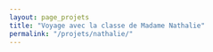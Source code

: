 ```yaml
---
layout: page_projets
title: "Voyage avec la classe de Madame Nathalie"
permalink: "/projets/nathalie/"
---
```


<iframe id="forum_embed"
  src="javascript:void(0)"
  scrolling="no"
  frameborder="0"
  width="100%"
  height="700">
</iframe>
<script type="text/javascript">
  document.getElementById('forum_embed').src =
     'https://groups.google.com/forum/embed/?place=forum/romainvoyage-nathalie'
     + '&showsearch=true&showpopout=true&showtabs=false'
     + '&parenturl=' + encodeURIComponent(window.location.href);
</script>
